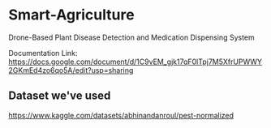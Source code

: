 # Smart-Agriculture
Drone-Based Plant Disease Detection and Medication Dispensing System

Documentation Link: https://docs.google.com/document/d/1C9vEM_gjk17qF0lTpj7M5XfrUPWWY2GKmEd4zo6qo5A/edit?usp=sharing

## Dataset we've used
https://www.kaggle.com/datasets/abhinandanroul/pest-normalized
